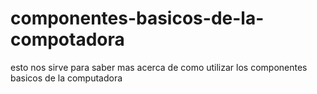 # componentes-basicos-de-la-compotadora
esto nos sirve para saber mas acerca de como utilizar los componentes basicos de la computadora
